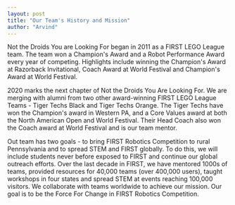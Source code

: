 ```yaml
---
layout: post
title: "Our Team's History and Mission"
author: "Arvind"
---
```


Not the Droids You are Looking For began in 2011 as a FIRST LEGO League team. The team won a Champion's Award and a Robot Performance Award every year of competing. Highlights include winning the Champion's Award at Razorback Invitational, Coach Award at World Festival and Champion's Award at World Festival.

2020 marks the next chapter of Not the Droids You Are Looking For. We are merging with alumni from two other award-winning FIRST LEGO League Teams - Tiger Techs Black and Tiger Techs Orange. The Tiger Techs have won the Champion's award in Western PA, and a Core Values award at both the North American Open and World Festival. Their Head Coach also won the Coach award at World Festival and is our team mentor.

Out team has two goals - to bring FIRST Robotics Competition to rural Pennsylvania and to spread STEM and FIRST globally.  To do this, we will include students never before exposed to FIRST and continue our global outreach efforts. Over the last decade in FIRST, we have mentored 1000s of teams, provided resources for 40,000 teams (over 400,000 users), taught workshops in four states and spread STEM at events reaching 100,000 visitors. We collaborate with teams worldwide to achieve our mission. Our goal is to be the Force For Change in FIRST Robotics Competition.
